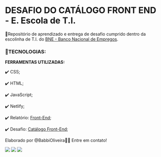 # DESAFIO DO CATÁLOGO FRONT END - E. Escola de T.I.

📁Repositório de aprendizado e entrega de desafio cumprido dentro da escolinha de T.I. do <a href="https://www.bne.com.br/"> BNE - Banco Nacional de Empregos</a>.

### 📝TECNOLOGIAS:

<b>FERRAMENTAS UTILIZADAS:</b>

✔️ CSS;

✔️ HTML;

✔️ JavaScript;

✔️ Netlify;

✔️ Relatório: <a href ="https://www.notion.so/oliveirababbi/Front-End-31e30e3b19c54535b447ceba46d53a61">Front-End</a>;

✔️ Desafio: <a href ="https://www.notion.so/oliveirababbi/Cat-logo-Front-End-fc6ff916772740b082724d04c224b7da">Catálogo Front-End</a>;




Elaborado por @BabbiOliveira🏳️‍🌈 
Entre em contato!
<div align="left">
  <a href="https://instagram.com/oliveirababbi" target="_blank"><img src="https://img.shields.io/badge/-Instagram-%23E4405F?style=for-the-badge&logo=instagram&logoColor=white" target="_blank"></a>
  <a href = "mailto:oliveirababbi@gmail.com"><img src="https://img.shields.io/badge/Gmail-D14836?style=for-the-badge&logo=gmail&logoColor=white" target="_blank"></a>
  <a href="https://www.linkedin.com/in/babboliveira" target="_blank"><img src="https://img.shields.io/badge/-LinkedIn-%230077B5?style=for-the-badge&logo=linkedin&logoColor=white" target="_blank"></a> 
</div>
